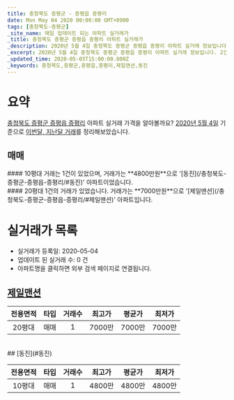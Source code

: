 ```yaml
---
title: 충청북도 증평군 - 증평읍 증평리
date: Mon May 04 2020 00:00:00 GMT+0900
tags: [충청북도-증평군]
_site_name: 매일 업데이트 되는 아파트 실거래가
_title: 충청북도 증평군 증평읍 증평리 아파트 실거래가
_description: 2020년 5월 4일 충청북도 증평군 증평읍 증평리 아파트 실거래 정보입니다. 2건 아파트 정보가 있습니다.
_excerpt: 2020년 5월 4일 충청북도 증평군 증평읍 증평리 아파트 실거래 정보입니다. 2건 아파트 정보가 있습니다.
_updated_time: 2020-05-03T15:00:00.000Z
_keywords: 충청북도,증평군,증평읍,증평리,제일맨션,동진
---
```





# 요약
<ins>충청북도 증평군 증평읍 증평리</ins> 아파트 실거래 가격을 알아볼까요? <ins>2020년 5월 4일</ins> 기준으로 <ins>이번달, 지난달 거래</ins>를 정리해보았습니다.

## 매매
<div class="container">
<div class="six columns" markdown="1">
#### 10평대
거래는 1건이 있었으며, 거래가는 **4800만원**으로 '[동진](/충청북도-증평군-증평읍-증평리/#동진)' 아파트이었습니다.
</div>
<div class="six columns" markdown="1">
#### 20평대
1건의 거래가 있었습니다. 거래가는 **7000만원**으로 '[제일맨션](/충청북도-증평군-증평읍-증평리/#제일맨션)' 아파트입니다.
</div>
</div>



# 실거래가 목록
- 실거래가 등록일: 2020-05-04
- 업데이트 된 실거래 수: 0 건
- 아파트명을 클릭하면 외부 검색 페이지로 연결됩니다.

## [제일맨션](#제일맨션)

|전용면적|타입|거래수|최고가|평균가|최저가|
|:---:|:---:|:---:|:---:|:---:|:---:|
|20평대|<span class="deal-type-1">매매</span>|1|7000만|7000만|7000만|

<br/>
## [동진](#동진)

|전용면적|타입|거래수|최고가|평균가|최저가|
|:---:|:---:|:---:|:---:|:---:|:---:|
|10평대|<span class="deal-type-1">매매</span>|1|4800만|4800만|4800만|

<br/>



